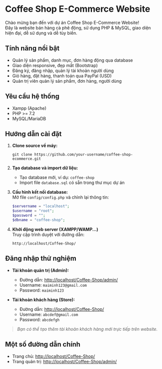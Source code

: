 # Coffee Shop E-Commerce Website

Chào mừng bạn đến với dự án Coffee Shop E-Commerce Website!  
Đây là website bán hàng cà phê động, sử dụng PHP & MySQL, giao diện hiện đại, dễ sử dụng và dễ tùy biến.

## Tính năng nổi bật

- Quản lý sản phẩm, danh mục, đơn hàng động qua database
- Giao diện responsive, đẹp mắt (Bootstrap)
- Đăng ký, đăng nhập, quản lý tài khoản người dùng
- Giỏ hàng, đặt hàng, thanh toán qua PayPal (USD)
- Quản trị viên quản lý sản phẩm, đơn hàng, người dùng

## Yêu cầu hệ thống

- Xampp (Apache)
- PHP >= 7.2
- MySQL/MariaDB

## Hướng dẫn cài đặt

1. **Clone source về máy:**

   ```
   git clone https://github.com/your-username/coffee-shop-ecommerce.git
   ```

2. **Tạo database và import dữ liệu:**

   - Tạo database mới, ví dụ: `coffee-shop`
   - Import file `database.sql` có sẵn trong thư mục dự án

3. **Cấu hình kết nối database:**  
   Mở file `config/config.php` và chỉnh lại thông tin:

   ```php
   $servername = "localhost";
   $username = "root";
   $password = "";
   $dbname = "coffee-shop";
   ```

4. **Khởi động web server (XAMPP/WAMP...)**  
   Truy cập trình duyệt với đường dẫn:
   ```
   http://localhost/Coffee-Shop/
   ```

## Đăng nhập thử nghiệm

- **Tài khoản quản trị (Admin):**

  - Đường dẫn: [http://localhost/Coffee-Shop/admin/](http://localhost/Coffee-Shop/admin-panel/)
  - Username: `maiminh123@gmail.com`
  - Password: `maiminh123`

- **Tài khoản khách hàng (Store):**
  - Đường dẫn: [http://localhost/Coffee-Shop/](http://localhost/Coffee-Shop/)
  - Username: `abcdef@gmail.com`
  - Password: `abcdefgh`

> _Bạn có thể tạo thêm tài khoản khách hàng mới trực tiếp trên website._

## Một số đường dẫn chính

- Trang chủ: [http://localhost/Coffee-Shop/](http://localhost/Coffee-Shop/)
- Trang quản trị: [http://localhost/Coffee-Shop/admin/](http://localhost/Coffee-Shop/admin/)
